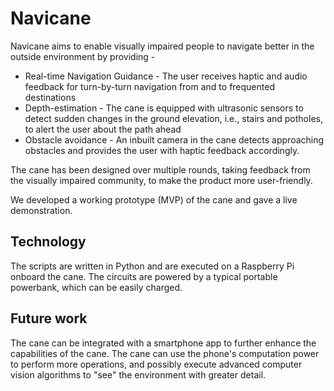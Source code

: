 # Navicane

Navicane aims to enable visually impaired people to navigate better in the outside environment by providing - 
- Real-time Navigation Guidance - The user receives haptic and audio feedback for turn-by-turn navigation from and to frequented destinations
- Depth-estimation - The cane is equipped with ultrasonic sensors to detect sudden changes in the ground elevation, i.e., stairs and potholes, to alert the user about the path ahead
- Obstacle avoidance - An inbuilt camera in the cane detects approaching obstacles and provides the user with haptic feedback accordingly.

The cane has been designed over multiple rounds, taking feedback from the visually impaired community, to make the product more user-friendly.

We developed a working prototype (MVP) of the cane and gave a live demonstration.

## Technology
The scripts are written in Python and are executed on a Raspberry Pi onboard the cane. The circuits are powered by a typical portable powerbank, which can be easily charged. 

## Future work
The cane can be integrated with a smartphone app to further enhance the capabilities of the cane. The cane can use the phone's computation power to perform more operations, and possibly execute advanced computer vision algorithms to "see" the environment with greater detail.
